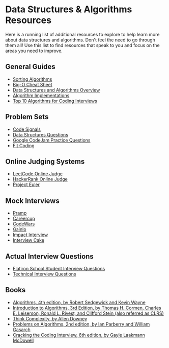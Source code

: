 # Data Structures & Algorithms Resources

Here is a running list of additional resources to explore to help learn more
about data structures and algorithms. Don't feel the need to go through them
all! Use this list to find resources that speak to you and focus on the areas
you need to improve.

## General Guides

- <a href="https://www.toptal.com/developers/sorting-algorithms"
  target="_blank">Sorting Algorithms</a>
- <a href="https://www.bigocheatsheet.com/" target="_blank">Big-O Cheat
  Sheet</a>
- <a href="http://www.dsalgo.com/2013/02/index.php.html?m=1"
  target="_blank">Data Structures and Algorithms Overview</a>
- <a href="https://github.com/kennyledet/Algorithm-Implementations"
  target="_blank">Algorithm Implementations</a>
- <a
  href="https://www.programcreek.com/2012/11/top-10-algorithms-for-coding-interview/"
  target="_blank">Top 10 Algorithms for Coding Interviews</a>

## Problem Sets

- <a href="https://codesignal.com/developers/interview-practice/"
  target="_blank">Code Signals</a>
- <a href="https://www.geeksforgeeks.org/data-structures/" target="_blank">Data
  Structures Questions</a>
- <a href="https://codingcompetitions.withgoogle.com/codejam/archive"
  target="_blank">Google CodeJam Practice Questions</a>
- <a href="https://www.fitcoding.com/" target="_blank">Fit Coding</a>

## Online Judging Systems

- <a href="https://leetcode.com/problemset/algorithms/" target="_blank">LeetCode
  Online Judge</a>
- <a href="https://www.hackerrank.com/" target="_blank">HackerRank Online Judge</a>
- <a href="https://projecteuler.net/" target="_blank">Project Euler</a>

## Mock Interviews

- <a href="https://www.pramp.com/#/" target="_blank">Pramp</a>
- <a href="https://www.careercup.com/interview" target="_blank">Careercup</a>
- <a href="https://www.codewars.com/" target="_blank">CodeWars</a>
- <a href="http://www.gainlo.co/#!/" target="_blank">Gainlo</a>
- <a
  href="https://www.impactinterview.com/software-engineering-interview-coaching/"
  target="_blank">Impact Interview</a>
- <a href="https://www.interviewcake.com/" target="_blank">Interview Cake</a>

## Actual Interview Questions

- <a
  href="https://docs.google.com/spreadsheets/d/13J6P4YxMQdqGUJ1iahO2eKwtRWlMVX8UU7crHTfF3Uw/edit?pli=1#gid=0"
  target="_blank">Flatiron School Student Interview Questions</a>
- <a href="https://gist.github.com/Kphillycat/21aeae3469d7f90220a2"
  target="_blank">Technical Interview Questions</a>

## Books

- <a
  href="https://www.amazon.com/Algorithms-4th-Edition-Robert-Sedgewick/dp/032157351X"
  target="_blank">Algorithms, 4th edition, by Robert Sedgewick and Kevin
  Wayne</a>
- <a
  href="https://www.amazon.com/Introduction-Algorithms-Edition-Thomas-Cormen/dp/0262033844"
  target="_blank">Introduction to Algorithms, 3rd Edition, by Thomas H. Cormen,
  Charles E. Leiserson, Ronald L. Rivest, and Clifford Stein (also referred as
  CLRS)</a>
- <a href="http://greenteapress.com/complexity/thinkcomplexity.pdf"
  target="_blank">Think Complexity, by Allen Downey</a>
- <a href="https://home.cse.ust.hk/~dekai/271/notes/L01a/poa.pdf"
  target="_blank">Problems on Algorithms, 2nd edition, by Ian Parberry and
  William Gasarch</a>
- <a
  href="https://www.amazon.com/Cracking-Coding-Interview-6th-Programming/dp/0984782850/ref=sr_1_1?ie=UTF8&qid=1443719471&sr=8-1&keywords=coding+interview"
  target="_blank">Cracking the Coding Interview, 6th edition, by Gayle Laakmann
  McDowell</a>
